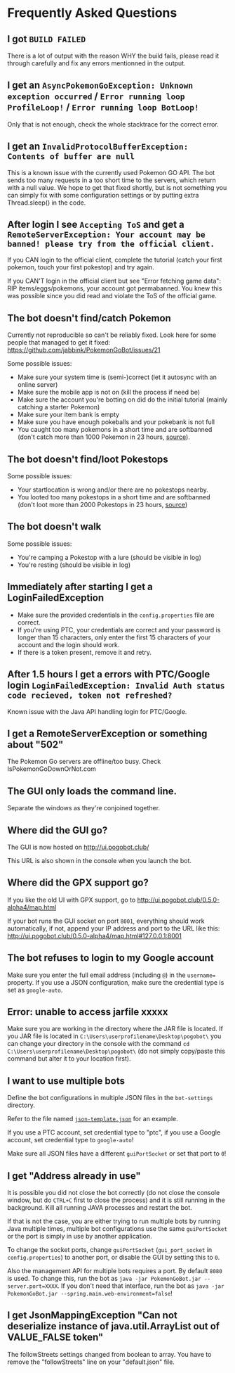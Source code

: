 # Frequently Asked Questions

## I got `BUILD FAILED`

There is a lot of output with the reason WHY the build fails, please read it through carefully and fix any errors mentionned in the output.

## I get an `AsyncPokemonGoException: Unknown exception occurred` / `Error running loop ProfileLoop!` / `Error running loop BotLoop!`

Only that is not enough, check the whole stacktrace for the correct error.

## I get an `InvalidProtocolBufferException: Contents of buffer are null`

This is a known issue with the currently used Pokemon GO API. The bot sends too many requests in a too short time to the servers, which return with a null value. We hope to get that fixed shortly, but is not something you can simply fix with some configuration settings or by putting extra Thread.sleep() in the code.

## After login I see `Accepting ToS` and get a `RemoteServerException: Your account may be banned! please try from the official client.`

If you CAN login to the official client, complete the tutorial (catch your first pokemon, touch your first pokestop) and try again.

If you CAN'T login in the official client but see "Error fetching game data": RIP items/eggs/pokemons, your account got permabanned. You knew this was possible since you did read and violate the ToS of the official game.

## The bot doesn't find/catch Pokemon

Currently not reproducible so can't be reliably fixed. Look here for some people that managed to get it fixed: https://github.com/jabbink/PokemonGoBot/issues/21

Some possible issues:

 * Make sure your system time is (semi-)correct (let it autosync with an online server)
 * Make sure the mobile app is not on (kill the process if need be)
 * Make sure the account you're botting on did do the initial tutorial (mainly catching a starter Pokemon)
 * Make sure your item bank is empty
 * Make sure you have enough pokeballs and your pokebank is not full
 * You caught too many pokemons in a short time and are softbanned (don't catch more than 1000 Pokemon in 23 hours, [source](https://www.reddit.com/r/pokemongodev/comments/4xkqmq/new_ban_types_and_their_causes/)).

## The bot doesn't find/loot Pokestops

Some possible issues:

 * Your startlocation is wrong and/or there are no pokestops nearby.
 * You looted too many pokestops in a short time and are softbanned (don't loot more than 2000 Pokestops in 23 hours, [source](https://www.reddit.com/r/pokemongodev/comments/4xkqmq/new_ban_types_and_their_causes/))

## The bot doesn't walk

Some possible issues:

 * You're camping a Pokestop with a lure (should be visible in log)
 * You're resting (should be visible in log)

## Immediately after starting I get a LoginFailedException

- Make sure the provided credentials in the `config.properties` file are correct.
- If you're using PTC, your credentials are correct and your password is longer than 15 characters, only enter the first 15 characters of your account and the login should work.
- If there is a token present, remove it and retry.

## After 1.5 hours I get a errors with PTC/Google login `LoginFailedException: Invalid Auth status code recieved, token not refreshed?`

Known issue with the Java API handling login for PTC/Google.

## I get a RemoteServerException or something about "502"

The Pokemon Go servers are offline/too busy. Check IsPokemonGoDownOrNot.com

## The GUI only loads the command line.

Separate the windows as they're conjoined together.

## Where did the GUI go?

The GUI is now hosted on http://ui.pogobot.club/

This URL is also shown in the console when you launch the bot.

## Where did the GPX support go?

If you like the old UI with GPX support, go to http://ui.pogobot.club/0.5.0-alpha4/map.html

If your bot runs the GUI socket on port `8001`, everything should work automatically, if not, append your IP address and port to the URL like this: http://ui.pogobot.club/0.5.0-alpha4/map.html#127.0.0.1:8001

## The bot refuses to login to my Google account

Make sure you enter the full email address (including `@`) in the `username=` property. If you use a JSON configuration, make sure the credential type is set as `google-auto`.

## Error: unable to access jarfile xxxxx

Make sure you are working in the directory where the JAR file is located. If you JAR file is located in `C:\Users\userprofilename\Desktop\pogobot\` you can change your directory in the console with the command `cd C:\Users\userprofilename\Desktop\pogobot\` (do not simply copy/paste this command but alter it to your location first).

## I want to use multiple bots

Define the bot configurations in multiple JSON files in the `bot-settings` directory.

Refer to the file named [`json-template.json`](./json-template.json) for an example.

If you use a PTC account, set credential type to "ptc", if you use a Google account, set credential type to `google-auto`!

Make sure all JSON files have a different `guiPortSocket` or set that port to `0`!

## I get "Address already in use"

It is possible you did not close the bot correctly (do not close the console window, but do `CTRL+C` first to close the process) and it is still running in the background. Kill all running JAVA processes and restart the bot.

If that is not the case, you are either trying to run multiple bots by running Java multiple times, multiple bot configurations use the same `guiPortSocket` or the port is simply in use by another application.

To change the socket ports, change `guiPortSocket` (`gui_port_socket` in `config.properties`) to another port, or disable the GUI by setting this to `0`.

Also the management API for multiple bots requires a port. By default `8080` is used. To change this, run the bot as `java -jar PokemonGoBot.jar --server.port=XXXX`. If you don't need that interface, run the bot as `java -jar PokemonGoBot.jar --spring.main.web-environment=false`!

## I get JsonMappingException "Can not deserialize instance of java.util.ArrayList out of VALUE_FALSE token"

The followStreets settings changed from boolean to array.
You have to remove the "followStreets" line on your "default.json" file.
